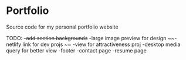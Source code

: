 # Portfolio
 Source code for my personal portfolio website

TODO:
~~-add section backgrounds~~
-large image preview for design
~~-netlify link for dev projs ~~
-view for attractiveness proj
-desktop media query for better view
-footer
-contact page
-resume page
